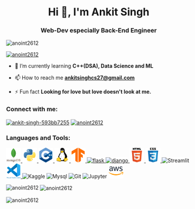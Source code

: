 <h1 align="center">Hi 👋, I'm Ankit Singh</h1>
<h3 align="center">Web-Dev especially Back-End Engineer</h3>

<p align="left"> <img src="https://komarev.com/ghpvc/?username=anoint2612&label=Profile%20views&color=0e75b6&style=flat" alt="anoint2612" /> </p>

<p align="left"> <a href="https://github.com/ryo-ma/github-profile-trophy"><img src="https://github-profile-trophy.vercel.app/?username=anoint2612" alt="anoint2612" /></a> </p>

- 🌱 I’m currently learning **C++(DSA), Data Science and ML**

- 📫 How to reach me **ankitsinghcs27@gmail.com**

- ⚡ Fun fact **Looking for love but love doesn't look at me.**

<h3 align="left">Connect with me:</h3>
<p align="left">
<a href="https://linkedin.com/in/ankit-singh-593bb7255" target="blank"><img align="center" src="https://raw.githubusercontent.com/rahuldkjain/github-profile-readme-generator/master/src/images/icons/Social/linked-in-alt.svg" alt="ankit-singh-593bb7255" height="30" width="40" /></a>
<a href="https://www.codechef.com/users/anoint2612" target="blank"><img align="center" src="https://cdn.jsdelivr.net/npm/simple-icons@3.1.0/icons/codechef.svg" alt="anoint2612" height="30" width="40" /></a>
</p>

<h3 align="left">Languages and Tools:</h3>
<p align="left">
    <!-- MongoDB -->
    <a href="https://www.mongodb.com" target="_blank" rel="noreferrer">
        <img src="https://raw.githubusercontent.com/devicons/devicon/master/icons/mongodb/mongodb-original-wordmark.svg" alt="mongodb" width="40" height="40" style="background-color: white;"/>
    </a>
    <!-- Python -->
    <a href="https://www.python.org" target="_blank" rel="noreferrer">
        <img src="https://raw.githubusercontent.com/devicons/devicon/master/icons/python/python-original.svg" alt="python" width="40" height="40" style="background-color: white;"/>
    </a>
    <!-- C++ -->
    <a href="https://www.w3schools.com/cpp/" target="_blank" rel="noreferrer">
        <img src="https://raw.githubusercontent.com/devicons/devicon/master/icons/cplusplus/cplusplus-original.svg" alt="cplusplus" width="40" height="40" style="background-color: white;"/>
    </a>
    <!-- Linux -->
    <a href="https://www.linux.org/" target="_blank" rel="noreferrer">
        <img src="https://raw.githubusercontent.com/devicons/devicon/master/icons/linux/linux-original.svg" alt="linux" width="40" height="40" style="background-color: white;"/>
    </a>
    <!-- TensorFlow -->
    <a href="https://www.tensorflow.org" target="_blank" rel="noreferrer">
        <img src="https://raw.githubusercontent.com/devicons/devicon/master/icons/tensorflow/tensorflow-original.svg" alt="tensorflow" width="40" height="40" style="background-color: white;"/>
    </a>
    <!-- Flask -->
<a href="https://flask.palletsprojects.com" target="_blank" rel="noreferrer">
    <img src='https://cdn.jsdelivr.net/gh/devicons/devicon@master/icons/flask/flask-original-wordmark.svg' alt="flask" width="40" height="40" style="background-color: white;"/>
</a>
<!-- Django -->
    <a href="https://www.djangoproject.com" target="_blank" rel="noreferrer">
        <img src="https://cdn.jsdelivr.net/gh/devicons/devicon/icons/django/django-plain.svg" alt="django" width="40" height="40" style="background-color: white;"/>
    </a>
    <!-- HTML5 -->
    <a href="https://www.w3.org/html/" target="_blank" rel="noreferrer">
        <img src="https://raw.githubusercontent.com/devicons/devicon/master/icons/html5/html5-original-wordmark.svg" alt="html5" width="40" height="40" style="background-color: white;"/>
    </a>
    <!-- CSS -->
    <a href="https://www.w3schools.com/css/" target="_blank" rel="noreferrer">
        <img src="https://raw.githubusercontent.com/devicons/devicon/master/icons/css3/css3-original-wordmark.svg" alt="css3" width="40" height="40" style="background-color: white;"/>
    </a>
    <!--Streamlit--> 
    <a>
    <img src='https://cdn.jsdelivr.net/gh/devicons/devicon@master/icons/streamlit/streamlit-original-wordmark.svg' alt="Streamlit" width="40" height="40" style="background-color: white;"/>
    </a>
    <!-- VSCode -->
    <a href="https://code.visualstudio.com" target="_blank" rel="noreferrer">
        <img src="https://raw.githubusercontent.com/devicons/devicon/master/icons/vscode/vscode-original-wordmark.svg" alt="vscode" width="40" height="40" style="background-color: white;"/>
    </a>
    <a>
        <img src='https://cdn.jsdelivr.net/gh/devicons/devicon@master/icons/kaggle/kaggle-original.svg' alt="Kaggle" width="40" height="40" style="background-color: white;"/>
    </a>
    <a>
        <img src='https://cdn.jsdelivr.net/gh/devicons/devicon@master/icons/mysql/mysql-original.svg' alt="Mysql" width="40" height="40" style="background-color: white;"/>
    </a>
    <a>
        <img src='https://cdn.jsdelivr.net/gh/devicons/devicon@master/icons/git/git-original.svg' alt="Git" width="40" height="40" style="background-color: white;"/>
    </a>
    <a>
    <img src='https://cdn.jsdelivr.net/gh/devicons/devicon@master/icons/jupyter/jupyter-original-wordmark.svg' alt="Jupyter" width="40" height="40" style="background-color: white;"/>
    </a>
    <!-- AWS -->
    <a href="https://aws.amazon.com" target="_blank" rel="noreferrer">
        <img src="https://raw.githubusercontent.com/devicons/devicon/master/icons/amazonwebservices/amazonwebservices-original-wordmark.svg" alt="aws" width="40" height="40" style="background-color: white;"/>
    </a>
</p>
    




<p><img align="left" src="https://github-readme-stats.vercel.app/api/top-langs?username=anoint2612&show_icons=true&locale=en&layout=compact" alt="anoint2612" /></p>

<p>&nbsp;<img align="center" src="https://github-readme-stats.vercel.app/api?username=anoint2612&show_icons=true&locale=en" alt="anoint2612" /></p>

<p><img align="center" src="https://github-readme-streak-stats.herokuapp.com/?user=anoint2612&" alt="anoint2612" /></p>
